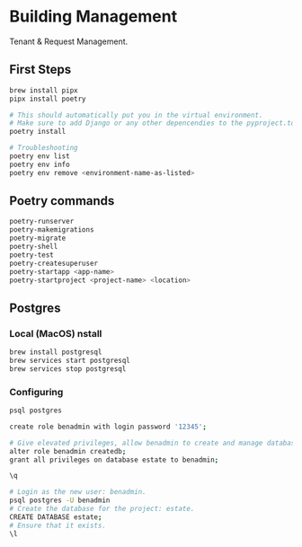 # Building Management

Tenant & Request Management.

## First Steps

```bash
brew install pipx
pipx install poetry

# This should automatically put you in the virtual environment.
# Make sure to add Django or any other depencendies to the pyproject.toml file.
poetry install

# Troubleshooting
poetry env list
poetry env info
poetry env remove <environment-name-as-listed>
```

## Poetry commands

```bash
poetry-runserver
poetry-makemigrations
poetry-migrate
poetry-shell
poetry-test
poetry-createsuperuser
poetry-startapp <app-name>
poetry-startproject <project-name> <location>
```

## Postgres

### Local (MacOS) nstall

```bash
brew install postgresql
brew services start postgresql
brew services stop postgresql
```

### Configuring

```bash
psql postgres

create role benadmin with login password '12345';

# Give elevated privileges, allow benadmin to create and manage databases.
alter role benadmin createdb;
grant all privileges on database estate to benadmin;

\q

# Login as the new user: benadmin.
psql postgres -U benadmin
# Create the database for the project: estate.
CREATE DATABASE estate;
# Ensure that it exists.
\l
```